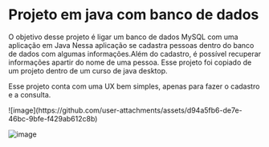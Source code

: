 <h1>Projeto em java com banco de dados </h1>

<p>O objetivo desse projeto é ligar um banco de dados MySQL com uma aplicação em Java
Nessa aplicação se cadastra pessoas dentro do banco de dados com algumas informações.Além do cadastro, é possível recuperar informações apartir do nome de uma pessoa.
Esse projeto foi copiado de um projeto dentro de um curso de java desktop.</p>
<p>
  Esse projeto conta com uma UX bem simples, apenas para fazer o cadastro e a consulta.
</p>
![image](https://github.com/user-attachments/assets/d94a5fb6-de7e-46bc-9bfe-f429ab612c8b)

![image](https://github.com/user-attachments/assets/139c6dab-784f-48f4-aba1-b8a69ee5156f)
